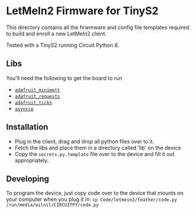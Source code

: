 # LetMeIn2 Firmware for TinyS2
This directory contains all the firwmware and config file templates required to build and enroll a new LetMeIn2 client.

Tested with a TinyS2 running Circuit Python 6.

## Libs
You'll need the following to get the board to run

- [`adafruit_minimqtt`](https://github.com/adafruit/Adafruit_CircuitPython_MiniMQTT)
- [`adafruit_requests`](https://github.com/adafruit/Adafruit_CircuitPython_Requests)
- [`adafruit_ticks`](https://github.com/adafruit/Adafruit_CircuitPython_Ticks)
- [`asynccp`](https://github.com/WarriorOfWire/CircuitPython_async)
<!-- - [`asyncio`]() -->
<!-- - [`simpleio`]() -->

## Installation
- Plug in the client, drag and drop all python files over to it.
- Fetch the libs and place them in a directory called 'lib' on the device
- Copy the `secrets.py.template` file over to the device and fill it out appropriately.

## Developing

To program the device, just copy code over to the device that mounts on your computer when you plug it in:
`cp Code/letmein2/feather/code.py /run/media/wilnil/CIRCUITPY/code.py`